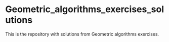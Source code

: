 # Geometric_algorithms_exercises_solutions
This is the repository with solutions from Geometric algorithms exercises.
